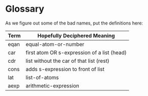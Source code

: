 # Glossary

As we figure out some of the bad names, put the definitions here:

Term | Hopefully Deciphered Meaning
---- | ------------------
eqan | equal-atom-or-number
car  | first atom OR s-expression of a list (head)
cdr  | list without the car of that list (rest)
cons | adds s-expression to front of list
lat  | list-of-atoms
aexp | arithmetic-expression
